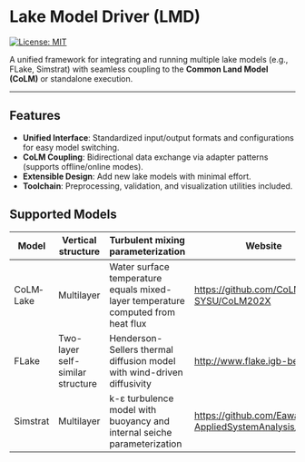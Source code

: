 # Lake Model Driver (LMD)  

[![License: MIT](https://img.shields.io/badge/License-MIT-blue.svg)](https://opensource.org/licenses/MIT)  

A unified framework for integrating and running multiple lake models (e.g., FLake, Simstrat) with seamless coupling to the **Common Land Model (CoLM)** or standalone execution.  

---

## Features  
- **Unified Interface**: Standardized input/output formats and configurations for easy model switching.  
- **CoLM Coupling**: Bidirectional data exchange via adapter patterns (supports offline/online modes).  
- **Extensible Design**: Add new lake models with minimal effort.  
- **Toolchain**: Preprocessing, validation, and visualization utilities included.  

## Supported Models

| Model       | Vertical structure               | Turbulent mixing parameterization                                                                 | Website                                  |
|-------------|----------------------------------|---------------------------------------------------------------------------------------------------|------------------------------------------|
| CoLM&hyphen;Lake   | Multilayer                       | Water surface temperature equals mixed-layer temperature<br>computed from heat flux               | https://github.com/CoLM-SYSU/CoLM202X    |
| FLake       | Two-layer self-similar structure | Henderson-Sellers thermal diffusion model<br>with wind-driven diffusivity                        | http://www.flake.igb-berlin.de/           |
| Simstrat    | Multilayer                       | k-ε turbulence model with<br>buoyancy and internal seiche parameterization                      | https://github.com/Eawag-AppliedSystemAnalysis/Simstrat |
